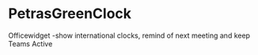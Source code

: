 # PetrasGreenClock
Officewidget -show international clocks, remind of next meeting and keep Teams Active
